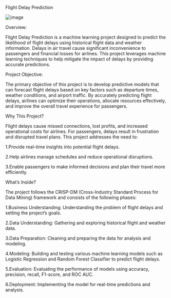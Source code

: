 Flight Delay Prediction


![image](https://github.com/user-attachments/assets/14470876-6bfd-4fa0-9c3a-edc1dcb293d4)


Overview:

Flight Delay Prediction is a machine learning project designed to predict the likelihood of flight delays using historical flight data and weather information. Delays in air travel cause significant inconvenience to passengers and financial losses for airlines. This project leverages machine learning techniques to help mitigate the impact of delays by providing accurate predictions.

Project Objective:

The primary objective of this project is to develop predictive models that can forecast flight delays based on key factors such as departure times, weather conditions, and airport traffic. By accurately predicting flight delays, airlines can optimize their operations, allocate resources effectively, and improve the overall travel experience for passengers.

Why This Project?

Flight delays cause missed connections, lost profits, and increased operational costs for airlines. For passengers, delays result in frustration and disrupted travel plans. This project addresses the need to:

1.Provide real-time insights into potential flight delays.

2.Help airlines manage schedules and reduce operational disruptions.

3.Enable passengers to make informed decisions and plan their travel more efficiently.

What’s Inside?

The project follows the CRISP-DM (Cross-Industry Standard Process for Data Mining) framework and consists of the following phases:

1.Business Understanding: Understanding the problem of flight delays and setting the project’s goals.

2.Data Understanding: Gathering and exploring historical flight and weather data.

3.Data Preparation: Cleaning and preparing the data for analysis and modeling.

4.Modeling: Building and testing various machine learning models such as Logistic Regression and Random Forest Classifier to predict flight delays.

5.Evaluation: Evaluating the performance of models using accuracy, precision, recall, F1-score, and ROC AUC.

6.Deployment: Implementing the model for real-time predictions and analysis.
